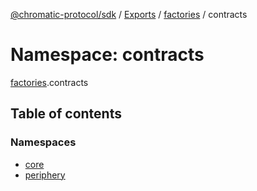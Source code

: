 [@chromatic-protocol/sdk](../README.md) / [Exports](../modules.md) / [factories](factories.md) / contracts

# Namespace: contracts

[factories](factories.md).contracts

## Table of contents

### Namespaces

- [core](factories.contracts.core.md)
- [periphery](factories.contracts.periphery.md)
